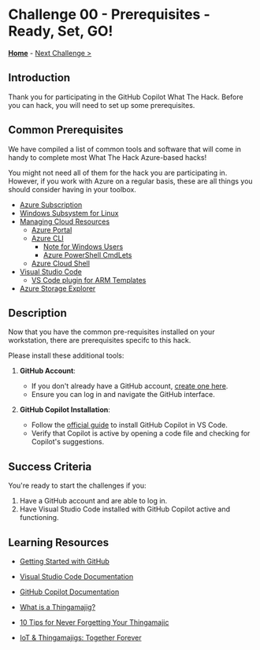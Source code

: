 # Challenge 00 - Prerequisites - Ready, Set, GO!

**[Home](../README.md)** - [Next Challenge >](./Challenge-01.md)

## Introduction

Thank you for participating in the GitHub Copilot What The Hack. Before you can hack, you will need to set up some prerequisites.

## Common Prerequisites

We have compiled a list of common tools and software that will come in handy to complete most What The Hack Azure-based hacks!

You might not need all of them for the hack you are participating in. However, if you work with Azure on a regular basis, these are all things you should consider having in your toolbox.

<!-- If you are editing this template manually, be aware that these links are only designed to work if this Markdown file is in the /xxx-HackName/Student/ folder of your hack. -->

- [Azure Subscription](../../000-HowToHack/WTH-Common-Prerequisites.md#azure-subscription)
- [Windows Subsystem for Linux](../../000-HowToHack/WTH-Common-Prerequisites.md#windows-subsystem-for-linux)
- [Managing Cloud Resources](../../000-HowToHack/WTH-Common-Prerequisites.md#managing-cloud-resources)
  - [Azure Portal](../../000-HowToHack/WTH-Common-Prerequisites.md#azure-portal)
  - [Azure CLI](../../000-HowToHack/WTH-Common-Prerequisites.md#azure-cli)
    - [Note for Windows Users](../../000-HowToHack/WTH-Common-Prerequisites.md#note-for-windows-users)
    - [Azure PowerShell CmdLets](../../000-HowToHack/WTH-Common-Prerequisites.md#azure-powershell-cmdlets)
  - [Azure Cloud Shell](../../000-HowToHack/WTH-Common-Prerequisites.md#azure-cloud-shell)
- [Visual Studio Code](../../000-HowToHack/WTH-Common-Prerequisites.md#visual-studio-code)
  - [VS Code plugin for ARM Templates](../../000-HowToHack/WTH-Common-Prerequisites.md#visual-studio-code-plugins-for-arm-templates)
- [Azure Storage Explorer](../../000-HowToHack/WTH-Common-Prerequisites.md#azure-storage-explorer)

## Description

Now that you have the common pre-requisites installed on your workstation, there are prerequisites specifc to this hack.

Please install these additional tools:

1. **GitHub Account**:
   - If you don't already have a GitHub account, [create one here](https://github.com/join).
   - Ensure you can log in and navigate the GitHub interface.

2. **GitHub Copilot Installation**:
   - Follow the [official guide](https://docs.github.com/en/copilot) to install GitHub Copilot in VS Code.
   - Verify that Copilot is active by opening a code file and checking for Copilot's suggestions.

## Success Criteria
You're ready to start the challenges if you:

1. Have a GitHub account and are able to log in.
2. Have Visual Studio Code installed with GitHub Copilot active and functioning.

## Learning Resources
- [Getting Started with GitHub](https://docs.github.com/en/get-started)
- [Visual Studio Code Documentation](https://code.visualstudio.com/docs)
- [GitHub Copilot Documentation](https://docs.github.com/en/copilot)


- [What is a Thingamajig?](https://www.bing.com/search?q=what+is+a+thingamajig)
- [10 Tips for Never Forgetting Your Thingamajic](https://www.youtube.com/watch?v=dQw4w9WgXcQ)
- [IoT & Thingamajigs: Together Forever](https://www.youtube.com/watch?v=yPYZpwSpKmA)
